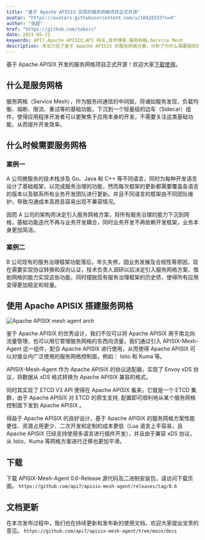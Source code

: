 ```yaml
---
title: "基于 Apache APISIX 实现的服务网格项目正式开源"
avatar: "https://avatars.githubusercontent.com/u/10428333?v=4"
author: "张超"
href: "https://github.com/tokers"
date: 2021-05-31
keywords: API7,Apache APISIX,API 网关,技术博客,服务网格,Service Mesh
description: 本文介绍了基于 Apache APISIX 的服务网格方案，分析了为什么需要服务网格，基于 Apahce APISIX 的服务网格的架构设计及优势，欢迎大家下载使用
---
```


基于 Apache APISIX 开发的服务网格项目正式开源！欢迎大家[下载使用](https://github.com/api7/apisix-mesh-agent)。

## 什么是服务网格

服务网格（Service Mesh），作为服务间通信的中间层，将诸如服务发现、负载均衡、熔断、限流、重试等的基础功能，下沉到一个轻量级的边车（Sidecar）组件，使得应用程序开发者可以更聚焦于应用本身的开发，不需要关注这类基础功能，从而提升开发效率。

## 什么时候需要服务网格

### 案例一

A 公司微服务的技术栈涉及 Go、Java 和 C++ 等不同语言，同时为每种开发语言设计了基础框架，以完成服务治理的功能，然而每次框架的更新都需要覆盖各语言的版本以及联系所有业务开发团队进行更新。并且不同语言的框架由不同团队维护，导致沟通成本高昂且容易出现不兼容情况。

因而 A 公司的架构师决定引入服务网格方案，将所有服务治理的能力下沉到网格，基础功能迭代不再与业务开发耦合，同时业务开发不再依赖开发框架，业务本身更加简洁。

### 案例二

B 公司现有的服务治理框架功能落后，年久失修，因业务发展及合规性等原因，现在需要实现协议转换和双向认证，技术负责人调研以后决定引入服务网格方案，借助网格的能力实现这些功能，同时摆脱现有服务治理框架的历史债，使得所有应用变得更加稳定和轻量。

## 使用 Apache APISIX 搭建服务网格

![Apache APISIX mesh agent arch](https://static.apiseven.com/202108/129695198-60458d56-946e-4e38-887b-3d81c90eceab.png)

鉴于 Apache APISIX 的优秀设计，我们不仅可以将 Apache APISIX 用于南北向流量管理，也可以用它管理服务网格的东西向流量，我们通过引入 APISIX-Mesh-Agent 这一组件，配合 Apache APISIX 进行使用，从而使得 Apache APISIX 可以对接业内广泛使用的服务网格控制面，例如： Istio 和 Kuma 等。

APISIX-Mesh-Agent 作为 Apache APISIX 的协议适配器，实现了 Envoy xDS 协议，将数据从 xDS 格式转换为 Apache APISIX 兼容的格式。

同时其实现了 ETCD V3 API 使得在 Apache APISIX 看来，它就是一个 ETCD 集群，由于 Apache APISIX 对 ETCD 的原生支持, 配置即可顺利地从某个服务网格控制面下发到 Apache APISIX 。

得益于 Apache APISIX 的良好设计，基于 Apache APISIX 的服务网格方案性能更佳、资源占用更少、二次开发和定制的成本更低（Lua 语言上手容易，且 Apache APISIX 已经支持使用多语言进行插件开发），并且由于兼容 xDS 协议，从 Istio、Kuma 等网格方案进行迁移也更加平滑。

## 下载

下载 APISIX-Mesh-Agent 0.6-Release 源代码及二进制安装包，请访问下载页面。
`https://github.com/api7/apisix-mesh-agent/releases/tag/0.6`

## 文档更新

在本次发布过程中，我们也在持续更新和发布新的使用文档，欢迎大家提出宝贵的意见。
`https://github.com/api7/apisix-mesh-agent/tree/main/docs`
